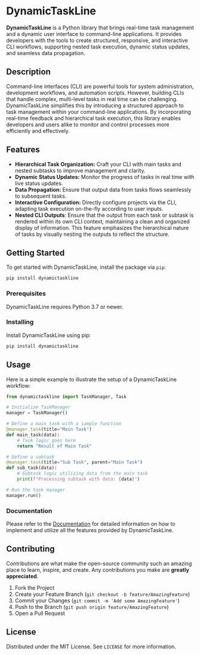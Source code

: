 # DynamicTaskLine

**DynamicTaskLine** is a Python library that brings real-time task management and a dynamic user interface to command-line applications. It provides developers with the tools to create structured, responsive, and interactive CLI workflows, supporting nested task execution, dynamic status updates, and seamless data propagation.

## Description

Command-line interfaces (CLI) are powerful tools for system administration, development workflows, and automation scripts. However, building CLIs that handle complex, multi-level tasks in real time can be challenging. DynamicTaskLine simplifies this by introducing a structured approach to task management within your command-line applications. By incorporating real-time feedback and hierarchical task execution, this library enables developers and users alike to monitor and control processes more efficiently and effectively.

## Features

- **Hierarchical Task Organization:** Craft your CLI with main tasks and nested subtasks to improve management and clarity.
- **Dynamic Status Updates:** Monitor the progress of tasks in real time with live status updates.
- **Data Propagation:** Ensure that output data from tasks flows seamlessly to subsequent tasks.
- **Interactive Configuration:** Directly configure projects via the CLI, adapting task execution on-the-fly according to user inputs.
- **Nested CLI Outputs**: Ensure that the output from each task or subtask is rendered within its own CLI context, maintaining a clean and organized display of information. This feature emphasizes the hierarchical nature of tasks by visually nesting the outputs to reflect the structure.

## Getting Started

To get started with DynamicTaskLine, install the package via `pip`:

```bash
pip install dynamictaskline
```

### Prerequisites

DynamicTaskLine requires Python 3.7 or newer.

### Installing

Install DynamicTaskLine using pip:

```bash
pip install dynamictaskline
```

## Usage

Here is a simple example to illustrate the setup of a DynamicTaskLine workflow:

```python
from dynamictaskline import TaskManager, Task

# Initialize TaskManager
manager = TaskManager()

# Define a main task with a sample function
@manager.task(title="Main Task")
def main_task(data):
    # Task logic goes here
    return "Result of Main Task"

# Define a subtask
@manager.task(title="Sub Task", parent="Main Task")
def sub_task(data):
    # Subtask logic utilizing data from the main task
    print(f"Processing subtask with data: {data}")

# Run the task manager
manager.run()
```

### Documentation

Please refer to the [Documentation](https://github.com/username/dynamictaskline/wiki) for detailed information on how to implement and utilize all the features provided by DynamicTaskLine.

## Contributing

Contributions are what make the open-source community such an amazing place to learn, inspire, and create. Any contributions you make are **greatly appreciated**.

1. Fork the Project
2. Create your Feature Branch (`git checkout -b feature/AmazingFeature`)
3. Commit your Changes (`git commit -m 'Add some AmazingFeature'`)
4. Push to the Branch (`git push origin feature/AmazingFeature`)
5. Open a Pull Request

## License

Distributed under the MIT License. See `LICENSE` for more information.
